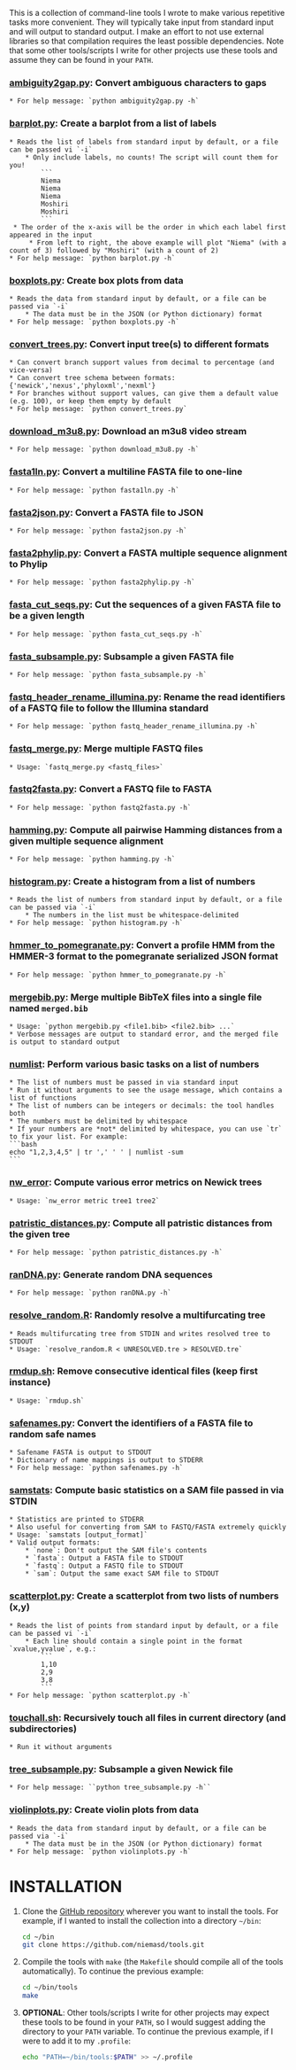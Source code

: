 This is a collection of command-line tools I wrote to make various repetitive tasks more convenient. They will typically take input from standard input and will output to standard output. I make an effort to not use external libraries so that compilation requires the least possible dependencies. Note that some other tools/scripts I write for other projects use these tools and assume they can be found in your `PATH`.

### [ambiguity2gap.py](ambiguity2gap.py): Convert ambiguous characters to gaps
    * For help message: `python ambiguity2gap.py -h`

### [barplot.py](barplot.py): Create a barplot from a list of labels
    * Reads the list of labels from standard input by default, or a file can be passed vi `-i`
        * Only include labels, no counts! The script will count them for you!
            ```
            Niema
            Niema
            Niema
            Moshiri
            Moshiri
            ```
     * The order of the x-axis will be the order in which each label first appeared in the input
         * From left to right, the above example will plot "Niema" (with a count of 3) followed by "Moshiri" (with a count of 2)
    * For help message: `python barplot.py -h`

### [boxplots.py](boxplots.py): Create box plots from data
    * Reads the data from standard input by default, or a file can be passed via `-i`
        * The data must be in the JSON (or Python dictionary) format
    * For help message: `python boxplots.py -h`

### [convert_trees.py](convert_trees.py): Convert input tree(s) to different formats
    * Can convert branch support values from decimal to percentage (and vice-versa)
    * Can convert tree schema between formats: {'newick','nexus','phyloxml','nexml'}
    * For branches without support values, can give them a default value (e.g. 100), or keep them empty by default
    * For help message: `python convert_trees.py`

### [download_m3u8.py](download_m3u8.py): Download an m3u8 video stream
    * For help message: `python download_m3u8.py -h`

### [fasta1ln.py](fasta1ln.py): Convert a multiline FASTA file to one-line
    * For help message: `python fasta1ln.py -h`

### [fasta2json.py](fasta2json.py): Convert a FASTA file to JSON
    * For help message: `python fasta2json.py -h`

### [fasta2phylip.py](fasta2json.py): Convert a FASTA multiple sequence alignment to Phylip
    * For help message: `python fasta2phylip.py -h`

### [fasta_cut_seqs.py](fasta_cut_seqs.py): Cut the sequences of a given FASTA file to be a given length
    * For help message: `python fasta_cut_seqs.py -h`

### [fasta_subsample.py](fasta_subsample.py): Subsample a given FASTA file
    * For help message: `python fasta_subsample.py -h`

### [fastq_header_rename_illumina.py](fastq_header_rename_illumina.py): Rename the read identifiers of a FASTQ file to follow the Illumina standard
    * For help message: `python fastq_header_rename_illumina.py -h`

### [fastq_merge.py](fastq_merge.py): Merge multiple FASTQ files
    * Usage: `fastq_merge.py <fastq_files>`

### [fastq2fasta.py](fastq2fasta.py): Convert a FASTQ file to FASTA
    * For help message: `python fastq2fasta.py -h`

### [hamming.py](hamming.py): Compute all pairwise Hamming distances from a given multiple sequence alignment
    * For help message: `python hamming.py -h`

### [histogram.py](histogram.py): Create a histogram from a list of numbers
    * Reads the list of numbers from standard input by default, or a file can be passed via `-i`
        * The numbers in the list must be whitespace-delimited
    * For help message: `python histogram.py -h`

### [hmmer_to_pomegranate.py](hmmer_to_pomegranate.py): Convert a profile HMM from the HMMER-3 format to the pomegranate serialized JSON format
    * For help message: `python hmmer_to_pomegranate.py -h`

### [mergebib.py](mergebib.py): Merge multiple BibTeX files into a single file named `merged.bib`
    * Usage: `python mergebib.py <file1.bib> <file2.bib> ...`
    * Verbose messages are output to standard error, and the merged file is output to standard output

### [numlist](numlist.cpp): Perform various basic tasks on a list of numbers
    * The list of numbers must be passed in via standard input
    * Run it without arguments to see the usage message, which contains a list of functions
    * The list of numbers can be integers or decimals: the tool handles both
    * The numbers must be delimited by whitespace
    * If your numbers are *not* delimited by whitespace, you can use `tr` to fix your list. For example:
    ```bash
    echo "1,2,3,4,5" | tr ',' ' ' | numlist -sum
    ```

### [nw_error](nw_error): Compute various error metrics on Newick trees
    * Usage: `nw_error metric tree1 tree2`

### [patristic_distances.py](patristic_distances.py): Compute all patristic distances from the given tree
    * For help message: `python patristic_distances.py -h`

### [ranDNA.py](ranDNA.py): Generate random DNA sequences
    * For help message: `python ranDNA.py -h`

### [resolve_random.R](resolve_random.R): Randomly resolve a multifurcating tree
    * Reads multifurcating tree from STDIN and writes resolved tree to STDOUT
    * Usage: `resolve_random.R < UNRESOLVED.tre > RESOLVED.tre`

### [rmdup.sh](rmdup.sh): Remove consecutive identical files (keep first instance)
    * Usage: `rmdup.sh`

### [safenames.py](safenames.py): Convert the identifiers of a FASTA file to random safe names
    * Safename FASTA is output to STDOUT
    * Dictionary of name mappings is output to STDERR
    * For help message: `python safenames.py -h`

### [samstats](samstats.cpp): Compute basic statistics on a SAM file passed in via STDIN
    * Statistics are printed to STDERR
    * Also useful for converting from SAM to FASTQ/FASTA extremely quickly
    * Usage: `samstats [output_format]`
    * Valid output formats:
        * `none`: Don't output the SAM file's contents
        * `fasta`: Output a FASTA file to STDOUT
        * `fastq`: Output a FASTQ file to STDOUT
        * `sam`: Output the same exact SAM file to STDOUT

### [scatterplot.py](scatterplot.py): Create a scatterplot from two lists of numbers (x,y)
    * Reads the list of points from standard input by default, or a file can be passed vi `-i`
        * Each line should contain a single point in the format `xvalue,yvalue`, e.g.:
            ```
            1,10
            2,9
            3,8
            ```
    * For help message: `python scatterplot.py -h`

### [touchall.sh](touchall.sh): Recursively touch all files in current directory (and subdirectories)
    * Run it without arguments

### [tree_subsample.py](tree_subsample.py): Subsample a given Newick file
    * For help message: ``python tree_subsample.py -h``

### [violinplots.py](violinplots.py): Create violin plots from data
    * Reads the data from standard input by default, or a file can be passed via `-i`
        * The data must be in the JSON (or Python dictionary) format
    * For help message: `python violinplots.py -h`

INSTALLATION
===
1. Clone the [GitHub repository](https://github.com/niemasd/tools.git) wherever you want to install the tools. For example, if I wanted to install the collection into a directory `~/bin`:
    ```bash
    cd ~/bin
    git clone https://github.com/niemasd/tools.git
    ```

2. Compile the tools with `make` (the `Makefile` should compile all of the tools automatically). To continue the previous example:
    ```bash
    cd ~/bin/tools
    make
    ```

3. **OPTIONAL**: Other tools/scripts I write for other projects may expect these tools to be found in your `PATH`, so I would suggest adding the directory to your `PATH` variable. To continue the previous example, if I were to add it to my `.profile`:
    ```bash
    echo "PATH=~/bin/tools:$PATH" >> ~/.profile
    ```
